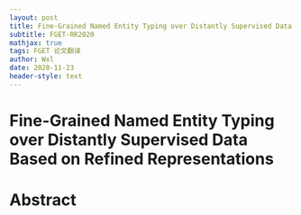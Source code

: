 ```yaml
---
layout: post
title: Fine-Grained Named Entity Typing over Distantly Supervised Data Based on Refined Representations
subtitle: FGET-RR2020
mathjax: true
tags: FGET 论文翻译
author: Wxl
date: 2020-11-23
header-style: text
---
```




<!--more-->

# Fine-Grained Named Entity Typing over Distantly Supervised Data Based on Refined Representations

# Abstract  

